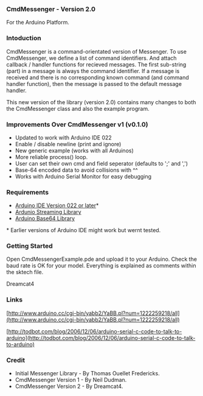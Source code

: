 ### CmdMessenger - Version 2.0

For the Arduino Platform.

### Intoduction

CmdMessenger is a command-orientated version of Messenger. To use CmdMessenger, we define a list of command identifiers. And attach callback / handler functions for recieved messages. The first sub-string (part) in a message is always the command identifier. If a message is received and there is no corresponding known command (and command handler function), then the message is passed to the default message handler.

This new version of the library (version 2.0) contains many changes to both the CmdMessenger class and also the example program.

### Improvements Over CmdMessenger v1 (v0.1.0)

* Updated to work with Arduino IDE 022
* Enable / disable newline (print and ignore)
* New generic example (works with all Arduinos)
* More reliable process() loop.
* User can set their own cmd and field seperator
 (defaults to ';' and ',')
* Base-64 encoded data to avoid collisions with ^^
* Works with Arduino Serial Monitor for easy debugging

### Requirements

* [Arduino IDE Version 022 or later](http://www.arduino.cc/en/Main/Software)* 
* [Ardunio Streaming Library](http://arduiniana.org/libraries/streaming/)
* [Arduino Base64 Library](https://github.com/adamvr/arduino-base64)

\* Earlier versions of Arduino IDE might work but wernt tested.

### Getting Started

Open CmdMessengerExample.pde and upload it to your Arduino. Check the baud rate is OK for your model. Everything is explained as comments within the sktech file.

Dreamcat4

### Links

[http://www.arduino.cc/cgi-bin/yabb2/YaBB.pl?num=1222259218/all](http://www.arduino.cc/cgi-bin/yabb2/YaBB.pl?num=1222259218/all)

[http://todbot.com/blog/2006/12/06/arduino-serial-c-code-to-talk-to-arduino](http://todbot.com/blog/2006/12/06/arduino-serial-c-code-to-talk-to-arduino)



### Credit

* Initial Messenger Library - By Thomas Ouellet Fredericks.
* CmdMessenger Version 1 - By Neil Dudman.
* CmdMessenger Version 2 - By Dreamcat4.


